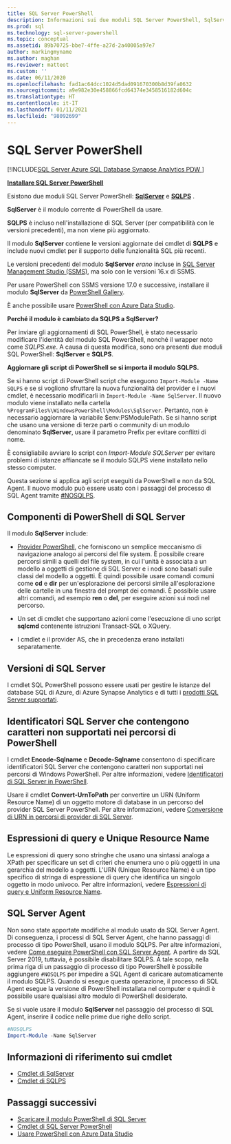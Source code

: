 ```yaml
---
title: SQL Server PowerShell
description: Informazioni sui due moduli SQL Server PowerShell, SqlServer e SQLPS, che includono i provider e i cmdlet di PowerShell.
ms.prod: sql
ms.technology: sql-server-powershell
ms.topic: conceptual
ms.assetid: 89b70725-bbe7-4ffe-a27d-2a40005a97e7
author: markingmyname
ms.author: maghan
ms.reviewer: matteot
ms.custom: ''
ms.date: 06/11/2020
ms.openlocfilehash: fad1ac64dcc1024d5dad091670300b8d39fa0632
ms.sourcegitcommit: a9e982e30e458866fcd64374e3458516182d604c
ms.translationtype: HT
ms.contentlocale: it-IT
ms.lasthandoff: 01/11/2021
ms.locfileid: "98092699"
---
```

# <a name="sql-server-powershell"></a>SQL Server PowerShell

[!INCLUDE[SQL Server Azure SQL Database Synapse Analytics PDW ](../includes/applies-to-version/sql-asdb-asdbmi-asa-pdw.md)]

**[Installare SQL Server PowerShell](download-sql-server-ps-module.md)**

Esistono due moduli SQL Server PowerShell: **[SqlServer](/powershell/module/sqlserver)** e **[SQLPS](/powershell/module/sqlps)** .

**SqlServer** è il modulo corrente di PowerShell da usare.

**SQLPS** è incluso nell'installazione di SQL Server (per compatibilità con le versioni precedenti), ma non viene più aggiornato.

Il modulo **SqlServer** contiene le versioni aggiornate dei cmdlet di **SQLPS** e include nuovi cmdlet per il supporto delle funzionalità SQL più recenti.

Le versioni precedenti del modulo **SqlServer** *erano* incluse in [SQL Server Management Studio (SSMS)](../ssms/download-sql-server-management-studio-ssms.md), ma solo con le versioni 16.x di SSMS.

Per usare PowerShell con SSMS versione 17.0 e successive, installare il modulo **SqlServer** da [PowerShell Gallery](https://www.powershellgallery.com/packages/SqlServer).

È anche possibile usare [PowerShell con Azure Data Studio](../azure-data-studio/extensions/powershell-extension.md).

**Perché il modulo è cambiato da SQLPS a SqlServer?**

Per inviare gli aggiornamenti di SQL PowerShell, è stato necessario modificare l'identità del modulo SQL PowerShell, nonché il wrapper noto come *SQLPS.exe*. A causa di questa modifica, sono ora presenti due moduli SQL PowerShell: **SqlServer** e **SQLPS**.  

**Aggiornare gli script di PowerShell se si importa il modulo SQLPS.**

Se si hanno script di PowerShell script che eseguono `Import-Module -Name SQLPS` e se si vogliono sfruttare la nuova funzionalità del provider e i nuovi cmdlet, è necessario modificarli in `Import-Module -Name SqlServer`. Il nuovo modulo viene installato nella cartella `%ProgramFiles%\WindowsPowerShell\Modules\SqlServer`. Pertanto, non è necessario aggiornare la variabile $env:PSModulePath. Se si hanno script che usano una versione di terze parti o community di un modulo denominato **SqlServer**, usare il parametro Prefix per evitare conflitti di nome.

È consigliabile avviare lo script con *Import-Module SQLServer* per evitare problemi di istanze affiancate se il modulo SQLPS viene installato nello stesso computer.

Questa sezione si applica agli script eseguiti da PowerShell e non da SQL Agent. Il nuovo modulo può essere usato con i passaggi del processo di SQL Agent tramite [#NOSQLPS](#sql-server-agent).

## <a name="sql-server-powershell-components"></a>Componenti di PowerShell di SQL Server

Il modulo **SqlServer** include:

- [Provider PowerShell](/powershell/module/microsoft.powershell.core/about/about_providers), che forniscono un semplice meccanismo di navigazione analogo ai percorsi del file system. È possibile creare percorsi simili a quelli del file system, in cui l'unità è associata a un modello a oggetti di gestione di SQL Server e i nodi sono basati sulle classi del modello a oggetti. È quindi possibile usare comandi comuni come **cd** e **dir** per un'esplorazione dei percorsi simile all'esplorazione delle cartelle in una finestra del prompt dei comandi. È possibile usare altri comandi, ad esempio **ren** o **del**, per eseguire azioni sui nodi nel percorso.

- Un set di cmdlet che supportano azioni come l'esecuzione di uno script **sqlcmd** contenente istruzioni Transact-SQL o XQuery.  

- I cmdlet e il provider AS, che in precedenza erano installati separatamente.

## <a name="sql-server-versions"></a>Versioni di SQL Server

I cmdlet SQL PowerShell possono essere usati per gestire le istanze del database SQL di Azure, di Azure Synapse Analytics e di tutti i [prodotti SQL Server supportati](https://support.microsoft.com/lifecycle/search/1044).

## <a name="sql-server-identifiers-that-contain-characters-not-supported-in-powershell-paths"></a>Identificatori SQL Server che contengono caratteri non supportati nei percorsi di PowerShell

I cmdlet **Encode-Sqlname** e **Decode-Sqlname** consentono di specificare identificatori SQL Server che contengono caratteri non supportati nei percorsi di Windows PowerShell. Per altre informazioni, vedere [Identificatori di SQL Server in PowerShell](sql-server-identifiers-in-powershell.md).

Usare il cmdlet **Convert-UrnToPath** per convertire un URN (Uniform Resource Name) di un oggetto motore di database in un percorso del provider SQL Server PowerShell. Per altre informazioni, vedere [Conversione di URN in percorsi di provider di SQL Server](/powershell/module/sqlserver/Convert-UrnToPath).
  
## <a name="query-expressions-and-unique-resource-names"></a>Espressioni di query e Unique Resource Name  

Le espressioni di query sono stringhe che usano una sintassi analoga a XPath per specificare un set di criteri che enumera uno o più oggetti in una gerarchia del modello a oggetti. L'URN (Unique Resource Name) è un tipo specifico di stringa di espressione di query che identifica un singolo oggetto in modo univoco. Per altre informazioni, vedere [Espressioni di query e Uniform Resource Name](query-expressions-and-uniform-resource-names.md).

## <a name="sql-server-agent"></a>SQL Server Agent

Non sono state apportate modifiche al modulo usato da SQL Server Agent. Di conseguenza, i processi di SQL Server Agent, che hanno passaggi di processo di tipo PowerShell, usano il modulo SQLPS. Per altre informazioni, vedere [Come eseguire PowerShell con SQL Server Agent](run-windows-powershell-steps-in-sql-server-agent.md). A partire da SQL Server 2019, tuttavia, è possibile disabilitare SQLPS. A tale scopo, nella prima riga di un passaggio di processo di tipo PowerShell è possibile aggiungere `#NOSQLPS` per impedire a SQL Agent di caricare automaticamente il modulo SQLPS. Quando si esegue questa operazione, il processo di SQL Agent esegue la versione di PowerShell installata nel computer e quindi è possibile usare qualsiasi altro modulo di PowerShell desiderato.

Se si vuole usare il modulo **SqlServer** nel passaggio del processo di SQL Agent, inserire il codice nelle prime due righe dello script.

```powershell
#NOSQLPS
Import-Module -Name SqlServer
```

## <a name="cmdlet-reference"></a>Informazioni di riferimento sui cmdlet

- [Cmdlet di SqlServer](/powershell/module/sqlserver)
- [Cmdlet di SQLPS](/powershell/module/sqlps)

## <a name="next-steps"></a>Passaggi successivi

- [Scaricare il modulo PowerShell di SQL Server](download-sql-server-ps-module.md)
- [Cmdlet di SQL Server PowerShell](/powershell/module/sqlserver)
- [Usare PowerShell con Azure Data Studio](../azure-data-studio/extensions/powershell-extension.md)